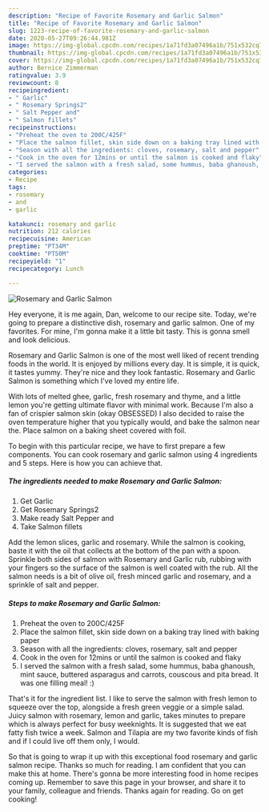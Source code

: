 ```yaml
---
description: "Recipe of Favorite Rosemary and Garlic Salmon"
title: "Recipe of Favorite Rosemary and Garlic Salmon"
slug: 1223-recipe-of-favorite-rosemary-and-garlic-salmon
date: 2020-05-27T09:26:44.981Z
image: https://img-global.cpcdn.com/recipes/1a71fd3a07496a1b/751x532cq70/rosemary-and-garlic-salmon-recipe-main-photo.jpg
thumbnail: https://img-global.cpcdn.com/recipes/1a71fd3a07496a1b/751x532cq70/rosemary-and-garlic-salmon-recipe-main-photo.jpg
cover: https://img-global.cpcdn.com/recipes/1a71fd3a07496a1b/751x532cq70/rosemary-and-garlic-salmon-recipe-main-photo.jpg
author: Bernice Zimmerman
ratingvalue: 3.9
reviewcount: 8
recipeingredient:
- " Garlic"
- " Rosemary Springs2"
- " Salt Pepper and"
- " Salmon fillets"
recipeinstructions:
- "Preheat the oven to 200C/425F"
- "Place the salmon fillet, skin side down on a baking tray lined with baking paper"
- "Season with all the ingredients: cloves, rosemary, salt and pepper"
- "Cook in the oven for 12mins or until the salmon is cooked and flaky"
- "I served the salmon with a fresh salad, some hummus, baba ghanoush, mint sauce, buttered asparagus and carrots, couscous and pita bread. It was one filling meal! :)"
categories:
- Recipe
tags:
- rosemary
- and
- garlic

katakunci: rosemary and garlic 
nutrition: 212 calories
recipecuisine: American
preptime: "PT34M"
cooktime: "PT50M"
recipeyield: "1"
recipecategory: Lunch

---
```



![Rosemary and Garlic Salmon](https://img-global.cpcdn.com/recipes/1a71fd3a07496a1b/751x532cq70/rosemary-and-garlic-salmon-recipe-main-photo.jpg)

Hey everyone, it is me again, Dan, welcome to our recipe site. Today, we're going to prepare a distinctive dish, rosemary and garlic salmon. One of my favorites. For mine, I'm gonna make it a little bit tasty. This is gonna smell and look delicious.

Rosemary and Garlic Salmon is one of the most well liked of recent trending foods in the world. It is enjoyed by millions every day. It is simple, it is quick, it tastes yummy. They're nice and they look fantastic. Rosemary and Garlic Salmon is something which I've loved my entire life.

With lots of melted ghee, garlic, fresh rosemary and thyme, and a little lemon you&#39;re getting ultimate flavor with minimal work. Because I&#39;m also a fan of crispier salmon skin (okay OBSESSED) I also decided to raise the oven temperature higher that you typically would, and bake the salmon near the. Place salmon on a baking sheet covered with foil.


To begin with this particular recipe, we have to first prepare a few components. You can cook rosemary and garlic salmon using 4 ingredients and 5 steps. Here is how you can achieve that.

<!--inarticleads1-->

##### The ingredients needed to make Rosemary and Garlic Salmon:

1. Get  Garlic
1. Get  Rosemary Springs2
1. Make ready  Salt Pepper and
1. Take  Salmon fillets


Add the lemon slices, garlic and rosemary. While the salmon is cooking, baste it with the oil that collects at the bottom of the pan with a spoon. Sprinkle both sides of salmon with Rosemary and Garlic rub, rubbing with your fingers so the surface of the salmon is well coated with the rub. All the salmon needs is a bit of olive oil, fresh minced garlic and rosemary, and a sprinkle of salt and pepper. 

<!--inarticleads2-->

##### Steps to make Rosemary and Garlic Salmon:

1. Preheat the oven to 200C/425F
1. Place the salmon fillet, skin side down on a baking tray lined with baking paper
1. Season with all the ingredients: cloves, rosemary, salt and pepper
1. Cook in the oven for 12mins or until the salmon is cooked and flaky
1. I served the salmon with a fresh salad, some hummus, baba ghanoush, mint sauce, buttered asparagus and carrots, couscous and pita bread. It was one filling meal! :)


That&#39;s it for the ingredient list. I like to serve the salmon with fresh lemon to squeeze over the top, alongside a fresh green veggie or a simple salad. Juicy salmon with rosemary, lemon and garlic, takes minutes to prepare which is always perfect for busy weeknights. It is suggested that we eat fatty fish twice a week. Salmon and Tilapia are my two favorite kinds of fish and if I could live off them only, I would. 

So that is going to wrap it up with this exceptional food rosemary and garlic salmon recipe. Thanks so much for reading. I am confident that you can make this at home. There's gonna be more interesting food in home recipes coming up. Remember to save this page in your browser, and share it to your family, colleague and friends. Thanks again for reading. Go on get cooking!
